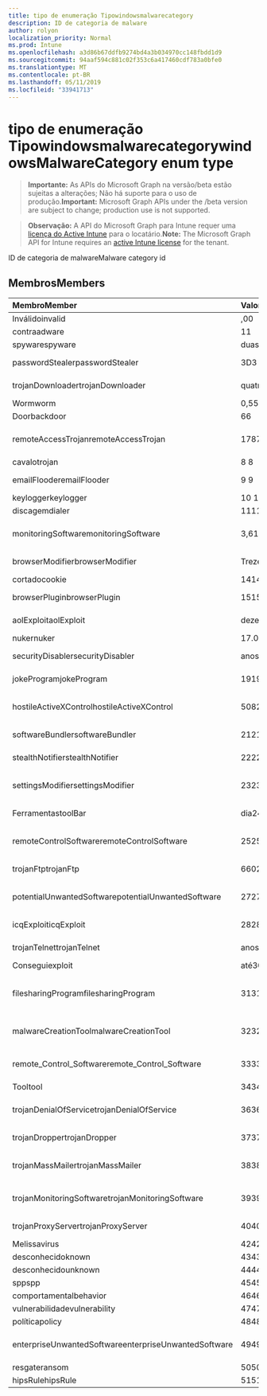 ```yaml
---
title: tipo de enumeração Tipowindowsmalwarecategory
description: ID de categoria de malware
author: rolyon
localization_priority: Normal
ms.prod: Intune
ms.openlocfilehash: a3d86b67ddfb9274bd4a3b034970cc148fbdd1d9
ms.sourcegitcommit: 94aaf594c881c02f353c6a417460cdf783a0bfe0
ms.translationtype: MT
ms.contentlocale: pt-BR
ms.lasthandoff: 05/11/2019
ms.locfileid: "33941713"
---
```

# <a name="windowsmalwarecategory-enum-type"></a><span data-ttu-id="0eaeb-103">tipo de enumeração Tipowindowsmalwarecategory</span><span class="sxs-lookup"><span data-stu-id="0eaeb-103">windowsMalwareCategory enum type</span></span>

> <span data-ttu-id="0eaeb-104">**Importante:** As APIs do Microsoft Graph na versão/beta estão sujeitas a alterações; Não há suporte para o uso de produção.</span><span class="sxs-lookup"><span data-stu-id="0eaeb-104">**Important:** Microsoft Graph APIs under the /beta version are subject to change; production use is not supported.</span></span>

> <span data-ttu-id="0eaeb-105">**Observação:** A API do Microsoft Graph para Intune requer uma [licença do Active Intune](https://go.microsoft.com/fwlink/?linkid=839381) para o locatário.</span><span class="sxs-lookup"><span data-stu-id="0eaeb-105">**Note:** The Microsoft Graph API for Intune requires an [active Intune license](https://go.microsoft.com/fwlink/?linkid=839381) for the tenant.</span></span>

<span data-ttu-id="0eaeb-106">ID de categoria de malware</span><span class="sxs-lookup"><span data-stu-id="0eaeb-106">Malware category id</span></span>

## <a name="members"></a><span data-ttu-id="0eaeb-107">Membros</span><span class="sxs-lookup"><span data-stu-id="0eaeb-107">Members</span></span>
|<span data-ttu-id="0eaeb-108">Membro</span><span class="sxs-lookup"><span data-stu-id="0eaeb-108">Member</span></span>|<span data-ttu-id="0eaeb-109">Valor</span><span class="sxs-lookup"><span data-stu-id="0eaeb-109">Value</span></span>|<span data-ttu-id="0eaeb-110">Descrição</span><span class="sxs-lookup"><span data-stu-id="0eaeb-110">Description</span></span>|
|:---|:---|:---|
|<span data-ttu-id="0eaeb-111">Inválido</span><span class="sxs-lookup"><span data-stu-id="0eaeb-111">invalid</span></span>|<span data-ttu-id="0eaeb-112">,0</span><span class="sxs-lookup"><span data-stu-id="0eaeb-112">0</span></span>|<span data-ttu-id="0eaeb-113">Invalid</span><span class="sxs-lookup"><span data-stu-id="0eaeb-113">Invalid</span></span>|
|<span data-ttu-id="0eaeb-114">contra</span><span class="sxs-lookup"><span data-stu-id="0eaeb-114">adware</span></span>|<span data-ttu-id="0eaeb-115">1</span><span class="sxs-lookup"><span data-stu-id="0eaeb-115">1</span></span>|<span data-ttu-id="0eaeb-116">Contra</span><span class="sxs-lookup"><span data-stu-id="0eaeb-116">Adware</span></span>|
|<span data-ttu-id="0eaeb-117">spyware</span><span class="sxs-lookup"><span data-stu-id="0eaeb-117">spyware</span></span>|<span data-ttu-id="0eaeb-118">duas</span><span class="sxs-lookup"><span data-stu-id="0eaeb-118">2</span></span>|<span data-ttu-id="0eaeb-119">Spyware</span><span class="sxs-lookup"><span data-stu-id="0eaeb-119">Spyware</span></span>|
|<span data-ttu-id="0eaeb-120">passwordStealer</span><span class="sxs-lookup"><span data-stu-id="0eaeb-120">passwordStealer</span></span>|<span data-ttu-id="0eaeb-121">3D</span><span class="sxs-lookup"><span data-stu-id="0eaeb-121">3</span></span>|<span data-ttu-id="0eaeb-122">Roubo de senha</span><span class="sxs-lookup"><span data-stu-id="0eaeb-122">Password stealer</span></span>|
|<span data-ttu-id="0eaeb-123">trojanDownloader</span><span class="sxs-lookup"><span data-stu-id="0eaeb-123">trojanDownloader</span></span>|<span data-ttu-id="0eaeb-124">quatro</span><span class="sxs-lookup"><span data-stu-id="0eaeb-124">4</span></span>|<span data-ttu-id="0eaeb-125">Downloader de cavalos de Tróia</span><span class="sxs-lookup"><span data-stu-id="0eaeb-125">Trojan downloader</span></span>|
|<span data-ttu-id="0eaeb-126">Worm</span><span class="sxs-lookup"><span data-stu-id="0eaeb-126">worm</span></span>|<span data-ttu-id="0eaeb-127">0,5</span><span class="sxs-lookup"><span data-stu-id="0eaeb-127">5</span></span>|<span data-ttu-id="0eaeb-128">Worm</span><span class="sxs-lookup"><span data-stu-id="0eaeb-128">Worm</span></span>|
|<span data-ttu-id="0eaeb-129">Door</span><span class="sxs-lookup"><span data-stu-id="0eaeb-129">backdoor</span></span>|<span data-ttu-id="0eaeb-130">6</span><span class="sxs-lookup"><span data-stu-id="0eaeb-130">6</span></span>|<span data-ttu-id="0eaeb-131">Door</span><span class="sxs-lookup"><span data-stu-id="0eaeb-131">Backdoor</span></span>|
|<span data-ttu-id="0eaeb-132">remoteAccessTrojan</span><span class="sxs-lookup"><span data-stu-id="0eaeb-132">remoteAccessTrojan</span></span>|<span data-ttu-id="0eaeb-133">178</span><span class="sxs-lookup"><span data-stu-id="0eaeb-133">7</span></span>|<span data-ttu-id="0eaeb-134">Cavalo de Tróia de acesso remoto</span><span class="sxs-lookup"><span data-stu-id="0eaeb-134">Remote access Trojan</span></span>|
|<span data-ttu-id="0eaeb-135">cavalo</span><span class="sxs-lookup"><span data-stu-id="0eaeb-135">trojan</span></span>|<span data-ttu-id="0eaeb-136">8 </span><span class="sxs-lookup"><span data-stu-id="0eaeb-136">8</span></span>|<span data-ttu-id="0eaeb-137">Cavalo</span><span class="sxs-lookup"><span data-stu-id="0eaeb-137">Trojan</span></span>|
|<span data-ttu-id="0eaeb-138">emailFlooder</span><span class="sxs-lookup"><span data-stu-id="0eaeb-138">emailFlooder</span></span>|<span data-ttu-id="0eaeb-139">9 </span><span class="sxs-lookup"><span data-stu-id="0eaeb-139">9</span></span>|<span data-ttu-id="0eaeb-140">Inundador de email</span><span class="sxs-lookup"><span data-stu-id="0eaeb-140">Email flooder</span></span>|
|<span data-ttu-id="0eaeb-141">keylogger</span><span class="sxs-lookup"><span data-stu-id="0eaeb-141">keylogger</span></span>|<span data-ttu-id="0eaeb-142">10 </span><span class="sxs-lookup"><span data-stu-id="0eaeb-142">10</span></span>|<span data-ttu-id="0eaeb-143">Keylogger</span><span class="sxs-lookup"><span data-stu-id="0eaeb-143">Keylogger</span></span>|
|<span data-ttu-id="0eaeb-144">discagem</span><span class="sxs-lookup"><span data-stu-id="0eaeb-144">dialer</span></span>|<span data-ttu-id="0eaeb-145">11</span><span class="sxs-lookup"><span data-stu-id="0eaeb-145">11</span></span>|<span data-ttu-id="0eaeb-146">Discagem</span><span class="sxs-lookup"><span data-stu-id="0eaeb-146">Dialer</span></span>|
|<span data-ttu-id="0eaeb-147">monitoringSoftware</span><span class="sxs-lookup"><span data-stu-id="0eaeb-147">monitoringSoftware</span></span>|<span data-ttu-id="0eaeb-148">3,6</span><span class="sxs-lookup"><span data-stu-id="0eaeb-148">12</span></span>|<span data-ttu-id="0eaeb-149">Software de monitoramento</span><span class="sxs-lookup"><span data-stu-id="0eaeb-149">Monitoring software</span></span>|
|<span data-ttu-id="0eaeb-150">browserModifier</span><span class="sxs-lookup"><span data-stu-id="0eaeb-150">browserModifier</span></span>|<span data-ttu-id="0eaeb-151">Treze</span><span class="sxs-lookup"><span data-stu-id="0eaeb-151">13</span></span>|<span data-ttu-id="0eaeb-152">Modificador de navegador</span><span class="sxs-lookup"><span data-stu-id="0eaeb-152">Browser modifier</span></span>|
|<span data-ttu-id="0eaeb-153">cortado</span><span class="sxs-lookup"><span data-stu-id="0eaeb-153">cookie</span></span>|<span data-ttu-id="0eaeb-154">14</span><span class="sxs-lookup"><span data-stu-id="0eaeb-154">14</span></span>|<span data-ttu-id="0eaeb-155">Cookie</span><span class="sxs-lookup"><span data-stu-id="0eaeb-155">Cookie</span></span>|
|<span data-ttu-id="0eaeb-156">browserPlugin</span><span class="sxs-lookup"><span data-stu-id="0eaeb-156">browserPlugin</span></span>|<span data-ttu-id="0eaeb-157">15</span><span class="sxs-lookup"><span data-stu-id="0eaeb-157">15</span></span>|<span data-ttu-id="0eaeb-158">Plug-in do navegador</span><span class="sxs-lookup"><span data-stu-id="0eaeb-158">Browser plugin</span></span>|
|<span data-ttu-id="0eaeb-159">aolExploit</span><span class="sxs-lookup"><span data-stu-id="0eaeb-159">aolExploit</span></span>|<span data-ttu-id="0eaeb-160">dezesseis</span><span class="sxs-lookup"><span data-stu-id="0eaeb-160">16</span></span>|<span data-ttu-id="0eaeb-161">Exploração do AOL</span><span class="sxs-lookup"><span data-stu-id="0eaeb-161">AOL exploit</span></span>|
|<span data-ttu-id="0eaeb-162">nuker</span><span class="sxs-lookup"><span data-stu-id="0eaeb-162">nuker</span></span>|<span data-ttu-id="0eaeb-163">17.07.06</span><span class="sxs-lookup"><span data-stu-id="0eaeb-163">17</span></span>|<span data-ttu-id="0eaeb-164">Nuker</span><span class="sxs-lookup"><span data-stu-id="0eaeb-164">Nuker</span></span>|
|<span data-ttu-id="0eaeb-165">securityDisabler</span><span class="sxs-lookup"><span data-stu-id="0eaeb-165">securityDisabler</span></span>|<span data-ttu-id="0eaeb-166">anos</span><span class="sxs-lookup"><span data-stu-id="0eaeb-166">18</span></span>|<span data-ttu-id="0eaeb-167">Desabilitador de segurança</span><span class="sxs-lookup"><span data-stu-id="0eaeb-167">Security disabler</span></span>|
|<span data-ttu-id="0eaeb-168">jokeProgram</span><span class="sxs-lookup"><span data-stu-id="0eaeb-168">jokeProgram</span></span>|<span data-ttu-id="0eaeb-169">19</span><span class="sxs-lookup"><span data-stu-id="0eaeb-169">19</span></span>|<span data-ttu-id="0eaeb-170">Programa Joke</span><span class="sxs-lookup"><span data-stu-id="0eaeb-170">Joke program</span></span>|
|<span data-ttu-id="0eaeb-171">hostileActiveXControl</span><span class="sxs-lookup"><span data-stu-id="0eaeb-171">hostileActiveXControl</span></span>|<span data-ttu-id="0eaeb-172">508</span><span class="sxs-lookup"><span data-stu-id="0eaeb-172">20</span></span>|<span data-ttu-id="0eaeb-173">Controle ActiveX hostil</span><span class="sxs-lookup"><span data-stu-id="0eaeb-173">Hostile ActiveX control</span></span>|
|<span data-ttu-id="0eaeb-174">softwareBundler</span><span class="sxs-lookup"><span data-stu-id="0eaeb-174">softwareBundler</span></span>|<span data-ttu-id="0eaeb-175">21</span><span class="sxs-lookup"><span data-stu-id="0eaeb-175">21</span></span>|<span data-ttu-id="0eaeb-176">Pacote de software</span><span class="sxs-lookup"><span data-stu-id="0eaeb-176">Software bundler</span></span>|
|<span data-ttu-id="0eaeb-177">stealthNotifier</span><span class="sxs-lookup"><span data-stu-id="0eaeb-177">stealthNotifier</span></span>|<span data-ttu-id="0eaeb-178">22</span><span class="sxs-lookup"><span data-stu-id="0eaeb-178">22</span></span>|<span data-ttu-id="0eaeb-179">Modificador Stealth</span><span class="sxs-lookup"><span data-stu-id="0eaeb-179">Stealth modifier</span></span>|
|<span data-ttu-id="0eaeb-180">settingsModifier</span><span class="sxs-lookup"><span data-stu-id="0eaeb-180">settingsModifier</span></span>|<span data-ttu-id="0eaeb-181">23</span><span class="sxs-lookup"><span data-stu-id="0eaeb-181">23</span></span>|<span data-ttu-id="0eaeb-182">Modificador de configurações</span><span class="sxs-lookup"><span data-stu-id="0eaeb-182">Settings modifier</span></span>|
|<span data-ttu-id="0eaeb-183">Ferramentas</span><span class="sxs-lookup"><span data-stu-id="0eaeb-183">toolBar</span></span>|<span data-ttu-id="0eaeb-184">dia</span><span class="sxs-lookup"><span data-stu-id="0eaeb-184">24</span></span>|<span data-ttu-id="0eaeb-185">Barra de ferramentas</span><span class="sxs-lookup"><span data-stu-id="0eaeb-185">Toolbar</span></span>|
|<span data-ttu-id="0eaeb-186">remoteControlSoftware</span><span class="sxs-lookup"><span data-stu-id="0eaeb-186">remoteControlSoftware</span></span>|<span data-ttu-id="0eaeb-187">25</span><span class="sxs-lookup"><span data-stu-id="0eaeb-187">25</span></span>|<span data-ttu-id="0eaeb-188">Software de controle remoto</span><span class="sxs-lookup"><span data-stu-id="0eaeb-188">Remote control software</span></span>|
|<span data-ttu-id="0eaeb-189">trojanFtp</span><span class="sxs-lookup"><span data-stu-id="0eaeb-189">trojanFtp</span></span>|<span data-ttu-id="0eaeb-190">660</span><span class="sxs-lookup"><span data-stu-id="0eaeb-190">26</span></span>|<span data-ttu-id="0eaeb-191">FTP de cavalos de Tróia</span><span class="sxs-lookup"><span data-stu-id="0eaeb-191">Trojan FTP</span></span>|
|<span data-ttu-id="0eaeb-192">potentialUnwantedSoftware</span><span class="sxs-lookup"><span data-stu-id="0eaeb-192">potentialUnwantedSoftware</span></span>|<span data-ttu-id="0eaeb-193">27</span><span class="sxs-lookup"><span data-stu-id="0eaeb-193">27</span></span>|<span data-ttu-id="0eaeb-194">Possível software indesejado</span><span class="sxs-lookup"><span data-stu-id="0eaeb-194">Potential unwanted software</span></span>|
|<span data-ttu-id="0eaeb-195">icqExploit</span><span class="sxs-lookup"><span data-stu-id="0eaeb-195">icqExploit</span></span>|<span data-ttu-id="0eaeb-196">28</span><span class="sxs-lookup"><span data-stu-id="0eaeb-196">28</span></span>|<span data-ttu-id="0eaeb-197">Exploração do ICQ</span><span class="sxs-lookup"><span data-stu-id="0eaeb-197">ICQ exploit</span></span>|
|<span data-ttu-id="0eaeb-198">trojanTelnet</span><span class="sxs-lookup"><span data-stu-id="0eaeb-198">trojanTelnet</span></span>|<span data-ttu-id="0eaeb-199">anos</span><span class="sxs-lookup"><span data-stu-id="0eaeb-199">29</span></span>|<span data-ttu-id="0eaeb-200">Telnet de cavalos de Tróia</span><span class="sxs-lookup"><span data-stu-id="0eaeb-200">Trojan telnet</span></span>|
|<span data-ttu-id="0eaeb-201">Consegui</span><span class="sxs-lookup"><span data-stu-id="0eaeb-201">exploit</span></span>|<span data-ttu-id="0eaeb-202">até</span><span class="sxs-lookup"><span data-stu-id="0eaeb-202">30</span></span>|<span data-ttu-id="0eaeb-203">Consegui</span><span class="sxs-lookup"><span data-stu-id="0eaeb-203">Exploit</span></span>|
|<span data-ttu-id="0eaeb-204">filesharingProgram</span><span class="sxs-lookup"><span data-stu-id="0eaeb-204">filesharingProgram</span></span>|<span data-ttu-id="0eaeb-205">31</span><span class="sxs-lookup"><span data-stu-id="0eaeb-205">31</span></span>|<span data-ttu-id="0eaeb-206">Programa de compartilhamento de arquivos</span><span class="sxs-lookup"><span data-stu-id="0eaeb-206">File sharing program</span></span>|
|<span data-ttu-id="0eaeb-207">malwareCreationTool</span><span class="sxs-lookup"><span data-stu-id="0eaeb-207">malwareCreationTool</span></span>|<span data-ttu-id="0eaeb-208">32</span><span class="sxs-lookup"><span data-stu-id="0eaeb-208">32</span></span>|<span data-ttu-id="0eaeb-209">Ferramenta de criação de malware</span><span class="sxs-lookup"><span data-stu-id="0eaeb-209">Malware creation tool</span></span>|
|<span data-ttu-id="0eaeb-210">remote_Control_Software</span><span class="sxs-lookup"><span data-stu-id="0eaeb-210">remote_Control_Software</span></span>|<span data-ttu-id="0eaeb-211">33</span><span class="sxs-lookup"><span data-stu-id="0eaeb-211">33</span></span>|<span data-ttu-id="0eaeb-212">Software de controle remoto</span><span class="sxs-lookup"><span data-stu-id="0eaeb-212">Remote control software</span></span>|
|<span data-ttu-id="0eaeb-213">Tool</span><span class="sxs-lookup"><span data-stu-id="0eaeb-213">tool</span></span>|<span data-ttu-id="0eaeb-214">34</span><span class="sxs-lookup"><span data-stu-id="0eaeb-214">34</span></span>|<span data-ttu-id="0eaeb-215">Ferramenta</span><span class="sxs-lookup"><span data-stu-id="0eaeb-215">Tool</span></span>|
|<span data-ttu-id="0eaeb-216">trojanDenialOfService</span><span class="sxs-lookup"><span data-stu-id="0eaeb-216">trojanDenialOfService</span></span>|<span data-ttu-id="0eaeb-217">36</span><span class="sxs-lookup"><span data-stu-id="0eaeb-217">36</span></span>|<span data-ttu-id="0eaeb-218">Negação de serviço de cavalo de Tróia</span><span class="sxs-lookup"><span data-stu-id="0eaeb-218">Trojan denial of service</span></span>|
|<span data-ttu-id="0eaeb-219">trojanDropper</span><span class="sxs-lookup"><span data-stu-id="0eaeb-219">trojanDropper</span></span>|<span data-ttu-id="0eaeb-220">37</span><span class="sxs-lookup"><span data-stu-id="0eaeb-220">37</span></span>|<span data-ttu-id="0eaeb-221">Instalador do cavalo de Tróia</span><span class="sxs-lookup"><span data-stu-id="0eaeb-221">Trojan dropper</span></span>|
|<span data-ttu-id="0eaeb-222">trojanMassMailer</span><span class="sxs-lookup"><span data-stu-id="0eaeb-222">trojanMassMailer</span></span>|<span data-ttu-id="0eaeb-223">38</span><span class="sxs-lookup"><span data-stu-id="0eaeb-223">38</span></span>|<span data-ttu-id="0eaeb-224">Mensageiro de cavalos de Tróia em massa</span><span class="sxs-lookup"><span data-stu-id="0eaeb-224">Trojan mass mailer</span></span>|
|<span data-ttu-id="0eaeb-225">trojanMonitoringSoftware</span><span class="sxs-lookup"><span data-stu-id="0eaeb-225">trojanMonitoringSoftware</span></span>|<span data-ttu-id="0eaeb-226">39</span><span class="sxs-lookup"><span data-stu-id="0eaeb-226">39</span></span>|<span data-ttu-id="0eaeb-227">Software de monitoramento de cavalos de Tróia</span><span class="sxs-lookup"><span data-stu-id="0eaeb-227">Trojan monitoring software</span></span>|
|<span data-ttu-id="0eaeb-228">trojanProxyServer</span><span class="sxs-lookup"><span data-stu-id="0eaeb-228">trojanProxyServer</span></span>|<span data-ttu-id="0eaeb-229">40</span><span class="sxs-lookup"><span data-stu-id="0eaeb-229">40</span></span>|<span data-ttu-id="0eaeb-230">Servidor proxy de cavalos de Tróia</span><span class="sxs-lookup"><span data-stu-id="0eaeb-230">Trojan proxy server</span></span>|
|<span data-ttu-id="0eaeb-231">Melissa</span><span class="sxs-lookup"><span data-stu-id="0eaeb-231">virus</span></span>|<span data-ttu-id="0eaeb-232">42</span><span class="sxs-lookup"><span data-stu-id="0eaeb-232">42</span></span>|<span data-ttu-id="0eaeb-233">Melissa</span><span class="sxs-lookup"><span data-stu-id="0eaeb-233">Virus</span></span>|
|<span data-ttu-id="0eaeb-234">desconhecido</span><span class="sxs-lookup"><span data-stu-id="0eaeb-234">known</span></span>|<span data-ttu-id="0eaeb-235">43</span><span class="sxs-lookup"><span data-stu-id="0eaeb-235">43</span></span>|<span data-ttu-id="0eaeb-236">Desconhecido</span><span class="sxs-lookup"><span data-stu-id="0eaeb-236">Known</span></span>|
|<span data-ttu-id="0eaeb-237">desconhecido</span><span class="sxs-lookup"><span data-stu-id="0eaeb-237">unknown</span></span>|<span data-ttu-id="0eaeb-238">44</span><span class="sxs-lookup"><span data-stu-id="0eaeb-238">44</span></span>|<span data-ttu-id="0eaeb-239">Desconhecido</span><span class="sxs-lookup"><span data-stu-id="0eaeb-239">Unknown</span></span>|
|<span data-ttu-id="0eaeb-240">spp</span><span class="sxs-lookup"><span data-stu-id="0eaeb-240">spp</span></span>|<span data-ttu-id="0eaeb-241">45</span><span class="sxs-lookup"><span data-stu-id="0eaeb-241">45</span></span>|<span data-ttu-id="0eaeb-242">SPP</span><span class="sxs-lookup"><span data-stu-id="0eaeb-242">SPP</span></span>|
|<span data-ttu-id="0eaeb-243">comportamental</span><span class="sxs-lookup"><span data-stu-id="0eaeb-243">behavior</span></span>|<span data-ttu-id="0eaeb-244">46</span><span class="sxs-lookup"><span data-stu-id="0eaeb-244">46</span></span>|<span data-ttu-id="0eaeb-245">Comportamento</span><span class="sxs-lookup"><span data-stu-id="0eaeb-245">Behavior</span></span>|
|<span data-ttu-id="0eaeb-246">vulnerabilidade</span><span class="sxs-lookup"><span data-stu-id="0eaeb-246">vulnerability</span></span>|<span data-ttu-id="0eaeb-247">47</span><span class="sxs-lookup"><span data-stu-id="0eaeb-247">47</span></span>|<span data-ttu-id="0eaeb-248">Vulnerabilidade</span><span class="sxs-lookup"><span data-stu-id="0eaeb-248">Vulnerability</span></span>|
|<span data-ttu-id="0eaeb-249">política</span><span class="sxs-lookup"><span data-stu-id="0eaeb-249">policy</span></span>|<span data-ttu-id="0eaeb-250">48</span><span class="sxs-lookup"><span data-stu-id="0eaeb-250">48</span></span>|<span data-ttu-id="0eaeb-251">Política</span><span class="sxs-lookup"><span data-stu-id="0eaeb-251">Policy</span></span>|
|<span data-ttu-id="0eaeb-252">enterpriseUnwantedSoftware</span><span class="sxs-lookup"><span data-stu-id="0eaeb-252">enterpriseUnwantedSoftware</span></span>|<span data-ttu-id="0eaeb-253">49</span><span class="sxs-lookup"><span data-stu-id="0eaeb-253">49</span></span>|<span data-ttu-id="0eaeb-254">Software corporativo indesejado</span><span class="sxs-lookup"><span data-stu-id="0eaeb-254">Enterprise Unwanted Software</span></span>|
|<span data-ttu-id="0eaeb-255">resgate</span><span class="sxs-lookup"><span data-stu-id="0eaeb-255">ransom</span></span>|<span data-ttu-id="0eaeb-256">50</span><span class="sxs-lookup"><span data-stu-id="0eaeb-256">50</span></span>|<span data-ttu-id="0eaeb-257">Resgate</span><span class="sxs-lookup"><span data-stu-id="0eaeb-257">Ransom</span></span>|
|<span data-ttu-id="0eaeb-258">hipsRule</span><span class="sxs-lookup"><span data-stu-id="0eaeb-258">hipsRule</span></span>|<span data-ttu-id="0eaeb-259">51</span><span class="sxs-lookup"><span data-stu-id="0eaeb-259">51</span></span>|<span data-ttu-id="0eaeb-260">Regra HIPS</span><span class="sxs-lookup"><span data-stu-id="0eaeb-260">HIPS Rule</span></span>|




